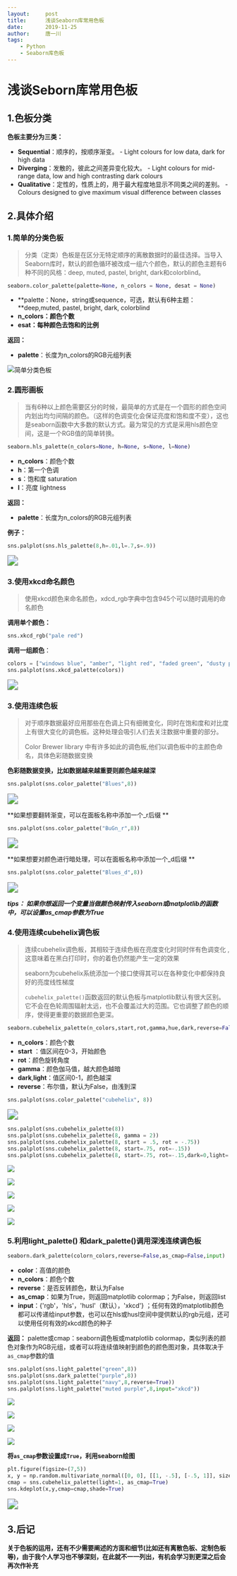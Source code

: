 ```yaml
---
layout:     post
title:      浅谈Seaborn库常用色板
date:       2019-11-25
author:     唐一川
tags:
    - Python
    - Seaborn库色板
---
```

# 浅谈Seborn库常用色板

## 1.色板分类

**色板主要分为三类：**

+  **Sequential**：顺序的，按顺序渐变。 - Light colours for low data, dark for high data 
+  **Diverging**：发散的，彼此之间差异变化较大。 - Light colours for mid-range data, low and high contrasting dark colours 
+  **Qualitative**：定性的，性质上的，用于最大程度地显示不同类之间的差别。 - Colours designed to give maximum visual difference between classes 



## 2.具体介绍

### 1.简单的分类色板

> 分类（定类）色板是在区分无特定顺序的离散数据时的最佳选择。当导入Seaborn库时，默认的颜色循环被改成一组六个颜色，默认的颜色主题有6种不同的风格：deep, muted, pastel, bright, dark和colorblind。

```python
seaborn.color_palette(palette=None, n_colors = None, desat = None)
```

+  **palette：None，string或sequence，可选，默认有6种主题：**deep,muted, pastel, bright, dark, colorblind 
+  **n_colors：颜色个数** 
+  **esat：每种颜色去饱和的比例** 

**返回：**

+  **palette**：长度为n_colors的RGB元组列表 

<img src="Blog-Share/img/1911/03/yichuan/color_palette.png" title="简单分类色板" style="zoom:100%;" />

### 2.圆形画板

> 当有6种以上颜色需要区分的时候，最简单的方式是在一个圆形的颜色空间内划出均匀间隔的颜色。（这样的色调变化会保证亮度和饱和度不变），这也是seaborn函数中大多数的默认方式。最为常见的方式是采用hls颜色空间，这是一个RGB值的简单转换。

```python
seaborn.hls_palette(n_colors=None, h=None, s=None, l=None)
```

+  **n_colors**：颜色个数 
+  **h**：第一个色调 
+  **s**：饱和度  saturation 
+  **l**：亮度  lightness 

**返回：**

+  **palette**：长度为n_colors的RGB元组列表 

**例子：**

```python
sns.palplot(sns.hls_palette(8,h=.01,l=.7,s=.9))
```

<img src="Blog-Share\img\1911\03\yichuan\hls_palette.png" style="zoom:150%;" />

### 3.使用xkcd命名颜色

>  使用xkcd颜色来命名颜色，xdcd_rgb字典中包含945个可以随时调用的命名颜色 

**调用单个颜色：**

```python
sns.xkcd_rgb("pale red")
```

**调用一组颜色**：

```python
colors = ["windows blue", "amber", "light red", "faded green", "dusty purple"]
sns.palplot(sns.xkcd_palette(colors))
```

<img src="Blog-Share\img\1911\03\yichuan\xkcd_palette.png" style="zoom:150%;" />

### 3.使用连续色板

> 对于顺序数据最好应用那些在色调上只有细微变化，同时在饱和度和对比度上有很大变化的调色板。这种处理会吸引人们去关注数据中重要的部分。
>
> Color Brewer library 中有许多如此的调色板,他们以调色板中的主颜色命名，具体色彩随数据变换

**色彩随数据变换，比如数据越来越重要则颜色越来越深**

```python
sns.palplot(sns.color_palette("Blues",8))
```

<img src="Blog-Share\img\1911\03\yichuan\palette_Blues.png" style="zoom:150%;" />

**如果想要翻转渐变，可以在面板名称中添加一个_r后缀 **

```python
sns.palplot(sns.color_palette("BuGn_r",8))
```

<img src="Blog-Share\img\1911\03\yichuan\palette_BuGn_r.png" style="zoom:150%;" />

**如果想要对颜色进行暗处理，可以在面板名称中添加一个_d后缀 **

```python
sns.palplot(sns.color_palette("Blues_d",8))
```

<img src="Blog-Share\img\1911\03\yichuan\palette_Blues_d.png" style="zoom:150%;" />

***tips： 如果你想返回一个变量当做颜色映射传入seaborn或matplotlib的函数中，可以设置as_cmap参数为True***

### 4.使用连续cubehelix调色板

>  连续cubehelix调色板，其相较于连续色板在亮度变化时同时伴有色调变化 , 这意味着在黑白打印时，你的着色仍然能产生一定的效果 
>
> seaborn为cubehelix系统添加一个接口使得其可以在各种变化中都保持良好的亮度线性梯度
>
>  `cubehelix_palette()`函数返回的默认色板与matplotlib默认有很大区别。它不会在色轮周围辐射太远，也不会覆盖过大的范围。它也调整了颜色的顺序，使得更重要的数据颜色更深。 

```python
seaborn.cubehelix_palette(n_colors,start,rot,gamma,hue,dark,reverse=False,as_cmap=False)
```

+  **n_colors**：颜色个数 
+  **start** ：值区间在0-3，开始颜色 
+  **rot**：颜色旋转角度 
+  **gamma**：颜色伽马值，越大颜色越暗 
+  **dark**,**light**：值区间0-1，颜色越深 
+  **reverse**：布尔值，默认为False，由浅到深 

```python
sns.palplot(sns.color_palette("cubehelix", 8))
```

<img src="\Blog-Share\img\1911\03\yichuan\color_palette_cubehelix.png" style="zoom:150%;" />

```python
sns.palplot(sns.cubehelix_palette(8))
sns.palplot(sns.cubehelix_palette(8, gamma = 2))
sns.palplot(sns.cubehelix_palette(8, start = .5, rot = -.75))
sns.palplot(sns.cubehelix_palette(8, start=.75, rot=-.15))
sns.palplot(sns.cubehelix_palette(8, start=.75, rot=-.15,dark=0,light=.95,reverse=True))
```

<img src="\Blog-Share\img\1911\03\yichuan\cubehelix_1.png"/>

![](Blog-Share\img\1911\03\yichuan\cubehelix_2.png)

![](Blog-Share\img\1911\03\yichuan\cubehelix_3.png)

![](Blog-Share\img\1911\03\yichuan\cubehelix_4.png)

![](Blog-Share\img\1911\03\yichuan\cubehelix_5.png)

### 5.利用light_palette() 和dark_palette()调用深浅连续调色板

```python
seaborn.dark_palette(colorn_colors,reverse=False,as_cmap=False,input)
```

+  **color**：高值的颜色 
+  **n_colors**：颜色个数 
+  **reverse**：是否反转颜色，默认为False 
+  **as_cmap**：如果为True，则返回matplotlib colormap；为False，则返回list 
+  **input**：{'rgb'，'hls'，'husl'（默认），'xkcd'}  ；任何有效的matplotlib颜色都可以传递给input参数，也可以在hls或husl空间中提供默认的rgb元组，还可以使用任何有效的xkcd颜色的种子 

**返回：** palette或cmap：seaborn调色板或matplotlib colormap，类似列表的颜色对象作为RGB元组，或者可以将连续值映射到颜色的颜色图对象，具体取决于`as_cmap`参数的值  

```python
sns.palplot(sns.light_palette("green",8))
sns.palplot(sns.dark_palette("purple",8))
sns.palplot(sns.light_palette("navy",8,reverse=True))
sns.palplot(sns.light_palette("muted purple",8,input="xkcd"))
```

![](Blog-Share\img\1911\03\yichuan\1.png)

![](Blog-Share\img\1911\03\yichuan\2.png)

![](Blog-Share\img\1911\03\yichuan\3.png)

![](Blog-Share\img\1911\03\yichuan\4.png)

**将`as_cmap`参数设置成`True`，利用seaborn绘图**

```python
plt.figure(figsize=(7,5))
x, y = np.random.multivariate_normal([0, 0], [[1, -.5], [-.5, 1]], size=300).T
cmap = sns.cubehelix_palette(light=1, as_cmap=True)
sns.kdeplot(x,y,cmap=cmap,shade=True)
```

<img src="Blog-Share\img\1911\03\yichuan\kdeplot.png" style="zoom:150%;" />

## 3.后记

**关于色板的运用，还有不少需要阐述的方面和细节(比如还有离散色板、定制色板等)，由于我个人学习也不够深刻，在此就不一一列出，有机会学习到更深之后会再次作补充**

